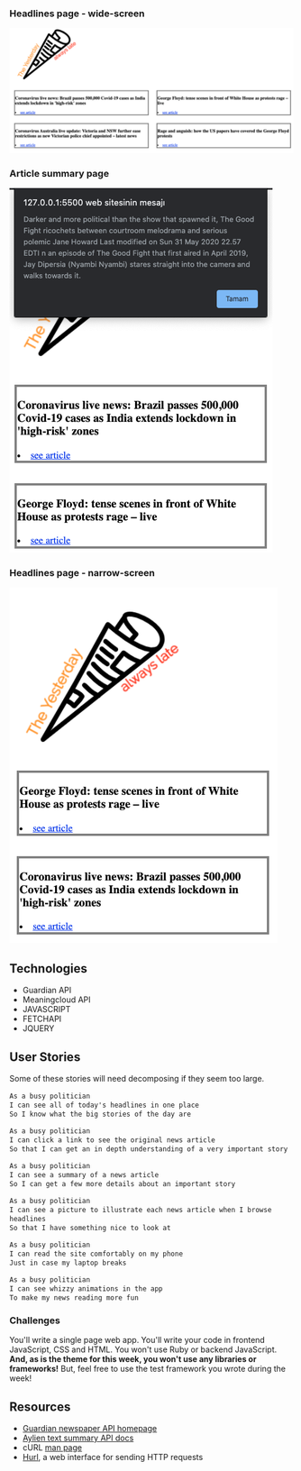 
### Headlines page - wide-screen

![Headlines page mockup](/images/wide_screen.png)

### Article summary page

![Article page mockup](/images/summarized_text.png)


### Headlines page - narrow-screen

![Headlines page mockup](/images/narrow-screen.png)


## Technologies

- Guardian API 
- Meaningcloud API 
- JAVASCRIPT
- FETCHAPI
- JQUERY


## User Stories

Some of these stories will need decomposing if they seem too large.

```
As a busy politician
I can see all of today's headlines in one place
So I know what the big stories of the day are
```


```
As a busy politician
I can click a link to see the original news article
So that I can get an in depth understanding of a very important story
```

```
As a busy politician
I can see a summary of a news article
So I can get a few more details about an important story
```

```
As a busy politician
I can see a picture to illustrate each news article when I browse headlines
So that I have something nice to look at
```

```
As a busy politician
I can read the site comfortably on my phone
Just in case my laptop breaks
```

```
As a busy politician
I can see whizzy animations in the app
To make my news reading more fun
```

### Challenges

You'll write a single page web app.  You'll write your code in frontend JavaScript, CSS and HTML.  You won't use Ruby or backend JavaScript.
**And, as is the theme for this week, you won't use any libraries or frameworks!**
But, feel free to use the test framework you wrote during the week!

## Resources

* [Guardian newspaper API homepage](http://open-platform.theguardian.com/documentation/)
* [Aylien text summary API docs](http://docs.aylien.com/docs/summarize)
* cURL [man page](https://curl.haxx.se/docs/manpage.html)
* [Hurl](https://www.hurl.it/), a web interface for sending HTTP requests
